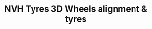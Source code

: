 ---
title: "NVH Tyres 3D Wheels alignment & tyres"
url: /malappuram/nvh-tyres-3d-wheels-alignment-and-tyres/
shop: car repair
---